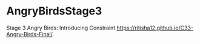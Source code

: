# AngryBirdsStage3
Stage 3 Angry Birds: Introducing Constraint
 https://ritisha12.github.io/C33-Angry-Birds-Final/.
